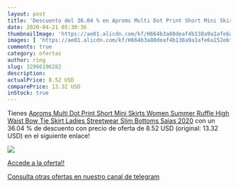 ```yaml
---
layout: post
title: 'Descuento del 36.04 % en Aproms Multi Dot Print Short Mini Skirts'
date: 2020-04-21 05:30:36
thumbnailImage: 'https://ae01.alicdn.com/kf/H664b3a80deaf4b138a9a1afe6a152ebf5/Aproms-Multi-Dot-Print-Short-Mini-Skirts-Women-Summer-Ruffle-High-Waist-Bow-Tie-Skirt-Ladies.jpg_350x350._SL200_.jpg'
images: [ 'https://ae01.alicdn.com/kf/H664b3a80deaf4b138a9a1afe6a152ebf5/Aproms-Multi-Dot-Print-Short-Mini-Skirts-Women-Summer-Ruffle-High-Waist-Bow-Tie-Skirt-Ladies.jpg_350x350._SL200_.jpg' ]
comments: true
category: ofertas
author: ring
slug: 32966196282
description:
actualPrice: 8.52 USD
comparePrice: 13.32 USD
inStock: true
---
```


Tienes [Aproms Multi Dot Print Short Mini Skirts Women Summer Ruffle High Waist Bow Tie Skirt Ladies Streetwear Slim Bottoms Saias 2020](https://www.amazon.com/dp/32966196282/?tag=redken08-20) con un 36.04 % de descuento con precio de oferta de 8.52 USD (original: 13.32 USD) en el siguiente enlace!

[![](https://ae01.alicdn.com/kf/H664b3a80deaf4b138a9a1afe6a152ebf5/Aproms-Multi-Dot-Print-Short-Mini-Skirts-Women-Summer-Ruffle-High-Waist-Bow-Tie-Skirt-Ladies.jpg_350x350._SL200_.jpg)](https://www.amazon.com/dp/32966196282/?tag=redken08-20)

[Accede a la oferta!!](https://www.amazon.com/dp/32966196282/?tag=redken08-20)

[Consulta otras ofertas en nuestro canal de telegram](https://t.me/s/ofertas25)
